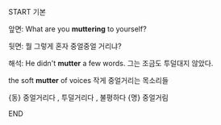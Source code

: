 START
기본

앞면:
What are you **muttering** to yourself?


뒷면:
뭘 그렇게 혼자 중얼중얼 거리냐?


해석:
He didn't **mutter** a few words. 
그는 조금도 투덜대지 않았다.

the soft **mutter** of voices 
작게 중얼거리는 목소리들

{동} 중얼거리다 , 투덜거리다 , 불평하다
{명} 중얼거림

<!--ID: 1742357563870-->
END